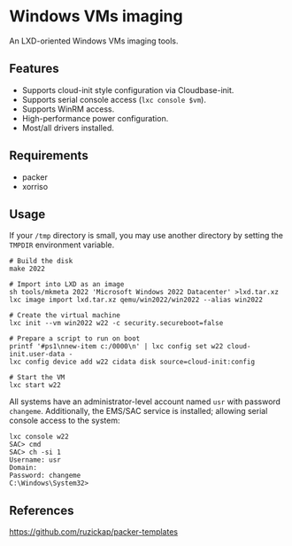 # Windows VMs imaging

An LXD-oriented Windows VMs imaging tools.


## Features

- Supports cloud-init style configuration via Cloudbase-init.
- Supports serial console access (`lxc console $vm`).
- Supports WinRM access.
- High-performance power configuration.
- Most/all drivers installed.


## Requirements

- packer
- xorriso


## Usage

If your `/tmp` directory is small, you may use another directory by
setting the `TMPDIR` environment variable.

```
# Build the disk
make 2022

# Import into LXD as an image
sh tools/mkmeta 2022 'Microsoft Windows 2022 Datacenter' >lxd.tar.xz
lxc image import lxd.tar.xz qemu/win2022/win2022 --alias win2022

# Create the virtual machine
lxc init --vm win2022 w22 -c security.secureboot=false

# Prepare a script to run on boot
printf '#ps1\nnew-item c:/0000\n' | lxc config set w22 cloud-init.user-data -
lxc config device add w22 cidata disk source=cloud-init:config

# Start the VM
lxc start w22
```

All systems have an administrator-level account named `usr` with
password `changeme`. Additionally, the EMS/SAC service is installed;
allowing serial console access to the system:

```
lxc console w22
SAC> cmd
SAC> ch -si 1
Username: usr
Domain:
Password: changeme
C:\Windows\System32>
```


## References

https://github.com/ruzickap/packer-templates
